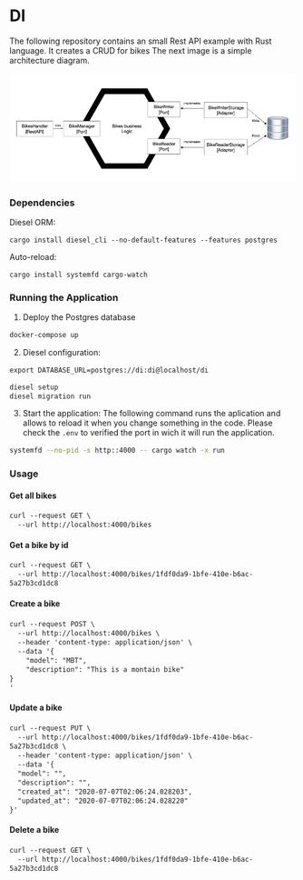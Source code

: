 # DI

The following repository contains an small Rest API example with Rust language. It creates a CRUD for bikes
The next image is a simple architecture diagram.

![](./images/architecture.png)


### Dependencies

Diesel ORM:

```
cargo install diesel_cli --no-default-features --features postgres
```
Auto-reload:
```
cargo install systemfd cargo-watch
```

### Running the Application

1. Deploy the Postgres database
```bash
docker-compose up
````

2. Diesel configuration:
```
export DATABASE_URL=postgres://di:di@localhost/di
```

```
diesel setup
diesel migration run
```

3. Start the application:
The following command runs the aplication and allows to reload it when you change something in the code. Please check the `.env` to verified the port in wich it will run the application.  
```bash
systemfd --no-pid -s http::4000 -- cargo watch -x run
```

### Usage
#### Get all bikes
```
curl --request GET \
  --url http://localhost:4000/bikes
```

#### Get a bike by id
```
curl --request GET \
  --url http://localhost:4000/bikes/1fdf0da9-1bfe-410e-b6ac-5a27b3cd1dc8
```
#### Create a bike

```
curl --request POST \
  --url http://localhost:4000/bikes \
  --header 'content-type: application/json' \
  --data '{
	"model": "MBT",
	"description": "This is a montain bike"
}
'
```

#### Update a bike
```
curl --request PUT \
  --url http://localhost:4000/bikes/1fdf0da9-1bfe-410e-b6ac-5a27b3cd1dc8 \
  --header 'content-type: application/json' \
  --data '{
  "model": "",
  "description": "",
  "created_at": "2020-07-07T02:06:24.028203",
  "updated_at": "2020-07-07T02:06:24.028220"
}'
```


#### Delete a bike
```
curl --request GET \
  --url http://localhost:4000/bikes/1fdf0da9-1bfe-410e-b6ac-5a27b3cd1dc8
```